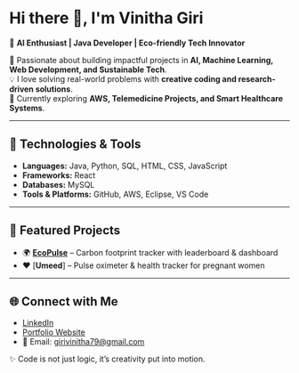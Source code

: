 # Hi there 👋, I'm Vinitha Giri  

🚀 **AI Enthusiast | Java Developer | Eco-friendly Tech Innovator**  

🌱 Passionate about building impactful projects in **AI, Machine Learning, Web Development, and Sustainable Tech**.  
💡 I love solving real-world problems with **creative coding and research-driven solutions**.  
🔭 Currently exploring **AWS, Telemedicine Projects, and Smart Healthcare Systems**.  

---

## 🔧 Technologies & Tools
- **Languages:** Java, Python, SQL, HTML, CSS, JavaScript  
- **Frameworks:**  React  
- **Databases:** MySQL
- **Tools & Platforms:** GitHub, AWS, Eclipse, VS Code  

---

## 📂 Featured Projects
- 🌍 [**EcoPulse**](https://github.com/vinitha-giri/carbon-snap) – Carbon footprint tracker with leaderboard & dashboard  
- ❤️ [**Umeed**] – Pulse oximeter & health tracker for pregnant women  

---

## 🌐 Connect with Me
- [LinkedIn](https://linkedin.com/in/vinitha-giri/)  
- [Portfolio Website](https://vinitha-giri.github.io/portfolio/)  
- 📧 Email: girivinitha79@gmail.com  

✨ Code is not just logic, it’s creativity put into motion.
